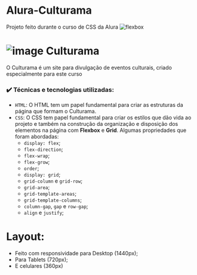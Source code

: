 # Alura-Culturama
Projeto feito durante o curso de CSS da Alura
![flexbox](https://github.com/GabrielVictorP/Alura-Culturama/assets/133161909/445f8d0c-8b19-477e-ad07-ea92761de37b)
# ![image](https://user-images.githubusercontent.com/76708357/191308741-fb59ba6c-8750-4e09-873b-6ab2e96225b7.png) Culturama 

O Culturama é um site para divulgação de eventos culturais, criado especialmente para este curso
### ✔️ Técnicas e tecnologias utilizadas:
- `HTML`: O HTML tem um papel fundamental para criar as estruturas da página que formam o Culturama. 
- `CSS`: O CSS tem papel fundamental para criar os estilos que dão vida ao projeto e também na construção da organização e disposição dos elementos na página com **Flexbox** e **Grid**. Algumas propriedades que foram abordadas:
  - `display: flex`;
  - `flex-direction`;
  - `flex-wrap`;
  - `flex-grow`;
  - `order`;
  - `display: grid`;
  - `grid-column` e `grid-row`;
  - `grid-area`;
  - `grid-template-areas`;
  - `grid-template-columns`;
  - `column-gap`, `gap` e `row-gap`;
  - `align` e `justify`;
 
# Layout:
  - Feito com responsividade para Desktop (1440px);
  - Para Tablets (720px);
  - E celulares (360px)
